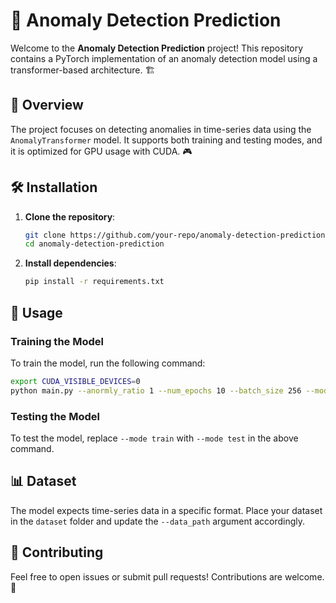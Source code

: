 # 🚀 Anomaly Detection Prediction

Welcome to the **Anomaly Detection Prediction** project! This repository contains a PyTorch implementation of an anomaly detection model using a transformer-based architecture. 🏗️

## 📖 Overview

The project focuses on detecting anomalies in time-series data using the `AnomalyTransformer` model. It supports both training and testing modes, and it is optimized for GPU usage with CUDA. 🎮

## 🛠️ Installation

1. **Clone the repository**:
   ```bash
   git clone https://github.com/your-repo/anomaly-detection-prediction.git
   cd anomaly-detection-prediction
   ```

2. **Install dependencies**:
   ```bash
   pip install -r requirements.txt
   ```

## 🚦 Usage

### Training the Model
To train the model, run the following command:
```bash
export CUDA_VISIBLE_DEVICES=0
python main.py --anormly_ratio 1 --num_epochs 10 --batch_size 256 --mode train --dataset PSM --data_path /path/to/dataset --input_c 15 --output_c 15
```

### Testing the Model
To test the model, replace `--mode train` with `--mode test` in the above command.


## 📊 Dataset
The model expects time-series data in a specific format. Place your dataset in the `dataset` folder and update the `--data_path` argument accordingly.

## 🤝 Contributing
Feel free to open issues or submit pull requests! Contributions are welcome. 🌟

